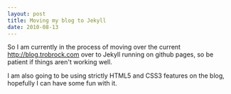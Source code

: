 ```yaml
---
layout: post
title: Moving my blog to Jekyll
date: 2010-08-13
---
```


So I am currently in the process of moving over the current http://blog.trobrock.com over to Jekyll running on github pages, so be patient if things aren't working well.

I am also going to be using strictly HTML5 and CSS3 features on the blog, hopefully I can have some fun with it.
